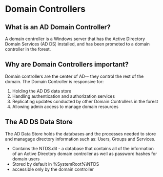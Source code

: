 # Domain Controllers

## What is an AD Domain Controller? 
A domain controller is a Windows server that has the Active Directory Domain Services (AD DS) installed, and has been promoted to a domain controller in the forest.

## Why are Domain Controllers important?
Domain controllers are the center of AD-- they control the rest of the domain. The Domain Controller is responsive for:

1. Holding the AD DS data store
2. Handling authentication and authorization services
3. Replicating updates conducted by other Domain Controllers in the forest 
4. Allowing admin access to manage domain resources

## The AD DS Data Store
The AD Data Store holds the databases and the processes needed to store and managage directory information such as: Users, Groups and Services. 

* Contains the NTDS.dit - a database that contains all of the information of an Active Directory domain controller as well as password hashes for domain users
* Stored by default in %SystemRoot%\NTDS
* accessible only by the domain controller

